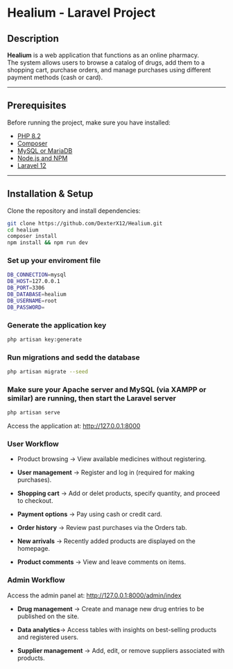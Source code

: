 # Healium - Laravel Project

## Description
**Healium** is a web application that functions as an online pharmacy.  
The system allows users to browse a catalog of drugs, add them to a shopping cart, purchase orders, and manage purchases using different payment methods (cash or card).

---

## Prerequisites
Before running the project, make sure you have installed:
- [PHP 8.2](https://www.php.net/)
- [Composer](https://getcomposer.org/)
- [MySQL or MariaDB](https://www.mysql.com/)
- [Node.js and NPM](https://nodejs.org/)
- [Laravel 12](https://laravel.com/)

---

## Installation & Setup

Clone the repository and install dependencies:

```bash
git clone https://github.com/DexterX12/Healium.git
cd healium
composer install
npm install && npm run dev
```

### Set up your enviroment file

```bash
DB_CONNECTION=mysql
DB_HOST=127.0.0.1
DB_PORT=3306
DB_DATABASE=healium
DB_USERNAME=root
DB_PASSWORD=
```
### Generate the application key
```bash
php artisan key:generate
```
### Run migrations and sedd the database
```bash
php artisan migrate --seed
```
### Make sure your Apache server and MySQL (via XAMPP or similar) are running, then start the Laravel server
```bash
php artisan serve
```
Access the application at: http://127.0.0.1:8000

### User Workflow

- Product browsing → View available medicines without registering.

- **User management** → Register and log in (required for making purchases).

- **Shopping cart** → Add or delet products, specify quantity, and proceed to checkout.

- **Payment options** → Pay using cash or credit card.

- **Order history** → Review past purchases via the Orders tab.

- **New arrivals** → Recently added products are displayed on the homepage.

- **Product comments** → View and leave comments on items.

### Admin Workflow

Access the admin panel at: http://127.0.0.1:8000/admin/index

- **Drug management** → Create and manage new drug entries to be published on the site.

- **Data analytics**→ Access tables with insights on best-selling products and registered users.

- **Supplier management** → Add, edit, or remove suppliers associated with products.